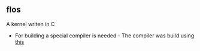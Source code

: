 flos
---
A kernel writen in C

- For building a special compiler is needed - The compiler was build using [this](https://wiki.osdev.org/GCC_Cross-Compiler)
